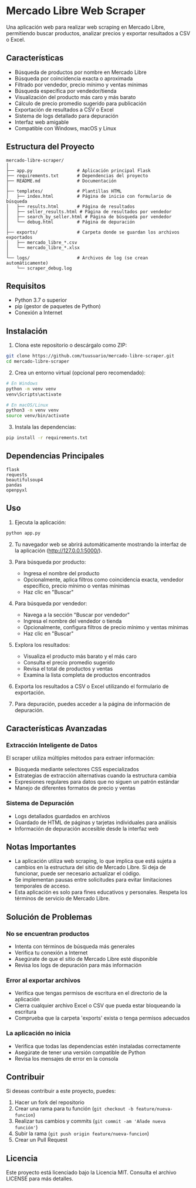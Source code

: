 # Mercado Libre Web Scraper

Una aplicación web para realizar web scraping en Mercado Libre, permitiendo buscar productos, analizar precios y exportar resultados a CSV o Excel.

## Características

- Búsqueda de productos por nombre en Mercado Libre
- Búsqueda por coincidencia exacta o aproximada
- Filtrado por vendedor, precio mínimo y ventas mínimas
- Búsqueda específica por vendedor/tienda
- Visualización del producto más caro y más barato
- Cálculo de precio promedio sugerido para publicación
- Exportación de resultados a CSV o Excel
- Sistema de logs detallado para depuración
- Interfaz web amigable
- Compatible con Windows, macOS y Linux

## Estructura del Proyecto

```
mercado-libre-scraper/
│
├── app.py                 # Aplicación principal Flask
├── requirements.txt       # Dependencias del proyecto
├── README.md              # Documentación
│
├── templates/             # Plantillas HTML
│   ├── index.html         # Página de inicio con formulario de búsqueda
│   ├── results.html       # Página de resultados
│   ├── seller_results.html # Página de resultados por vendedor
│   ├── search_by_seller.html # Página de búsqueda por vendedor
│   └── debug.html         # Página de depuración
│
├── exports/               # Carpeta donde se guardan los archivos exportados
│   ├── mercado_libre_*.csv
│   └── mercado_libre_*.xlsx
│
└── logs/                  # Archivos de log (se crean automáticamente)
    └── scraper_debug.log
```

## Requisitos

- Python 3.7 o superior
- pip (gestor de paquetes de Python)
- Conexión a Internet

## Instalación

1. Clona este repositorio o descárgalo como ZIP:

```bash
git clone https://github.com/tuusuario/mercado-libre-scraper.git
cd mercado-libre-scraper
```

2. Crea un entorno virtual (opcional pero recomendado):

```bash
# En Windows
python -m venv venv
venv\Scripts\activate

# En macOS/Linux
python3 -m venv venv
source venv/bin/activate
```

3. Instala las dependencias:

```bash
pip install -r requirements.txt
```

## Dependencias Principales

```
flask
requests
beautifulsoup4
pandas
openpyxl
```

## Uso

1. Ejecuta la aplicación:

```bash
python app.py
```

2. Tu navegador web se abrirá automáticamente mostrando la interfaz de la aplicación (http://127.0.0.1:5000/).

3. Para búsqueda por producto:
   - Ingresa el nombre del producto
   - Opcionalmente, aplica filtros como coincidencia exacta, vendedor específico, precio mínimo o ventas mínimas
   - Haz clic en "Buscar"

4. Para búsqueda por vendedor:
   - Navega a la sección "Buscar por vendedor"
   - Ingresa el nombre del vendedor o tienda
   - Opcionalmente, configura filtros de precio mínimo y ventas mínimas
   - Haz clic en "Buscar"

5. Explora los resultados:
   - Visualiza el producto más barato y el más caro
   - Consulta el precio promedio sugerido
   - Revisa el total de productos y ventas
   - Examina la lista completa de productos encontrados

6. Exporta los resultados a CSV o Excel utilizando el formulario de exportación.

7. Para depuración, puedes acceder a la página de información de depuración.

## Características Avanzadas

### Extracción Inteligente de Datos

El scraper utiliza múltiples métodos para extraer información:
- Búsqueda mediante selectores CSS especializados
- Estrategias de extracción alternativas cuando la estructura cambia
- Expresiones regulares para datos que no siguen un patrón estándar
- Manejo de diferentes formatos de precio y ventas

### Sistema de Depuración

- Logs detallados guardados en archivos
- Guardado de HTML de páginas y tarjetas individuales para análisis
- Información de depuración accesible desde la interfaz web

## Notas Importantes

- La aplicación utiliza web scraping, lo que implica que está sujeta a cambios en la estructura del sitio de Mercado Libre. Si deja de funcionar, puede ser necesario actualizar el código.
- Se implementan pausas entre solicitudes para evitar limitaciones temporales de acceso.
- Esta aplicación es solo para fines educativos y personales. Respeta los términos de servicio de Mercado Libre.

## Solución de Problemas

### No se encuentran productos

- Intenta con términos de búsqueda más generales
- Verifica tu conexión a Internet
- Asegúrate de que el sitio de Mercado Libre esté disponible
- Revisa los logs de depuración para más información

### Error al exportar archivos

- Verifica que tengas permisos de escritura en el directorio de la aplicación
- Cierra cualquier archivo Excel o CSV que pueda estar bloqueando la escritura
- Comprueba que la carpeta 'exports' exista o tenga permisos adecuados

### La aplicación no inicia

- Verifica que todas las dependencias estén instaladas correctamente
- Asegúrate de tener una versión compatible de Python
- Revisa los mensajes de error en la consola

## Contribuir

Si deseas contribuir a este proyecto, puedes:

1. Hacer un fork del repositorio
2. Crear una rama para tu función (`git checkout -b feature/nueva-funcion`)
3. Realizar tus cambios y commits (`git commit -am 'Añade nueva función'`)
4. Subir la rama (`git push origin feature/nueva-funcion`)
5. Crear un Pull Request

## Licencia

Este proyecto está licenciado bajo la Licencia MIT. Consulta el archivo LICENSE para más detalles.
